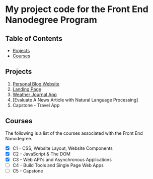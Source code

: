# My project code for the Front End Nanodegree Program

## Table of Contents

* [Projects](#projects)
* [Courses](#courses)

## Projects

1. [Personal Blog Website](https://kwoner61.github.io/personal-blog)
2. [Landing Page](https://kwoner61.github.io/fend/projects/landing-page/)
3. [Weather Journal App](http://18.207.35.28:8080/)
4. [Evaluate A News Article with Natural Language Processing]
5. Capstone - Travel App

## Courses

The following is a list of the courses associated with the Front End Nanodegree.

* [x] C1 - CSS, Website Layout, Website Components
* [x] C2 - JavaScript & The DOM
* [x] C3 - Web API's and Asynchronous Applications
* [ ] C4 - Build Tools and Single Page Web Apps
* [ ] C5 - Capstone
